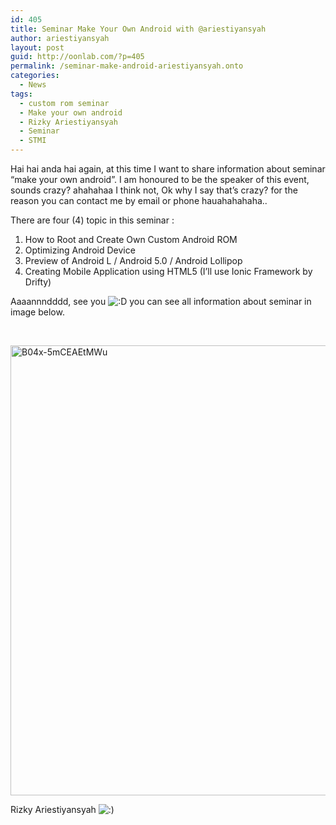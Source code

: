 ```yaml
---
id: 405
title: Seminar Make Your Own Android with @ariestiyansyah
author: ariestiyansyah
layout: post
guid: http://oonlab.com/?p=405
permalink: /seminar-make-android-ariestiyansyah.onto
categories:
  - News
tags:
  - custom rom seminar
  - Make your own android
  - Rizky Ariestiyansyah
  - Seminar
  - STMI
---
```

Hai hai anda hai again, at this time I want to share information about seminar &#8220;make your own android&#8221;. I am honoured to be the speaker of this event, sounds crazy? ahahahaa I think not, Ok why I say that&#8217;s crazy? for the reason you can contact me by email or phone hauahahahaha..

There are four (4) topic in this seminar :

  1. How to Root and Create Own Custom Android ROM
  2. Optimizing Android Device
  3. Preview of Android L / Android 5.0 / Android Lollipop
  4. Creating Mobile Application using HTML5 (I&#8217;ll use Ionic Framework by Drifty)

Aaaannndddd, see you <img src="https://oonlab.com/wp-includes/images/smilies/icon_biggrin.gif" alt=":D" class="wp-smiley" /> you can see all information about seminar in image below.

&nbsp;

[<img class="aligncenter size-full wp-image-407" src="http://oonlab.com/wp-content/uploads/2014/10/B04x-5mCEAEtMWu.jpg" alt="B04x-5mCEAEtMWu" width="508" height="720" />][1]

Rizky Ariestiyansyah <img src="https://oonlab.com/wp-includes/images/smilies/icon_smile.gif" alt=":)" class="wp-smiley" />

 [1]: http://oonlab.com/wp-content/uploads/2014/10/B04x-5mCEAEtMWu.jpg